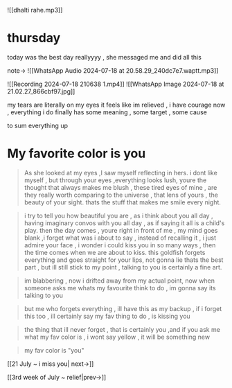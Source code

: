 ![[dhalti rahe.mp3]]
# thursday


today was the best day reallyyyy , she messaged me and did all this

note->
![[WhatsApp Audio 2024-07-18 at 20.58.29_240dc7e7.waptt.mp3]]

![[Recording 2024-07-18 210638 1.mp4]]
![[WhatsApp Image 2024-07-18 at 21.02.27_866cbf97.jpg]]

my tears are literally on my eyes
it feels like im relieved , i have courage now , everything i do finally has some meaning , some target , some cause

to sum everything up

# My favorite color is you

>As she looked at my eyes ,I saw myself reflecting in hers.
i dont like myself , but through your eyes ,everything looks lush, youre the thought that always makes me blush , these tired eyes of mine , are they really worth comparing to the universe , that lens of yours , the beauty of your sight. thats the stuff that makes me smile every night.

>i try to tell you how beautiful you are , as i think about you all day , having imaginary convos with you all day , as if saying it all is a child's play.
then the day comes , youre right in front of me , my mind goes blank ,i forget what was i about to say , instead of recalling it , i just admire your face , i wonder i could kiss you in so many ways , then the time comes when we are about to kiss.
this goldfish forgets everything and goes straight for your lips, not gonna lie thats the best part , but ill still stick to my point , talking to you is certainly a fine art.

>im blabbering , now i drifted away from my actual point, now when someone asks me whats my favourite think to do , im gonna say its talking to you

>but me who forgets everything , ill have this as my backup , if i forget this too , ill certainly say my fav thing to do , is kissing you

>the thing that ill never forget , that is certainly you ,and if you ask me what my fav color is , i wont say yellow , it will be something new

>my fav color is "you"

[[21 July ~ i miss you| next->]]

[[3rd week of July ~ relief|prev->]]